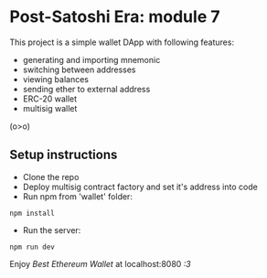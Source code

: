 # Post-Satoshi Era: module 7

This project is a simple wallet DApp with following features:
* generating and importing mnemonic
* switching between addresses 
* viewing balances
* sending ether to external address
* ERC-20 wallet
* multisig wallet

(o>o)

## Setup instructions

* Clone the repo
* Deploy multisig contract factory and set it's address into code
* Run npm from 'wallet' folder:
```
npm install
```
* Run the server:
```
npm run dev
```

Enjoy *Best Ethereum Wallet* at localhost:8080 *:3*
